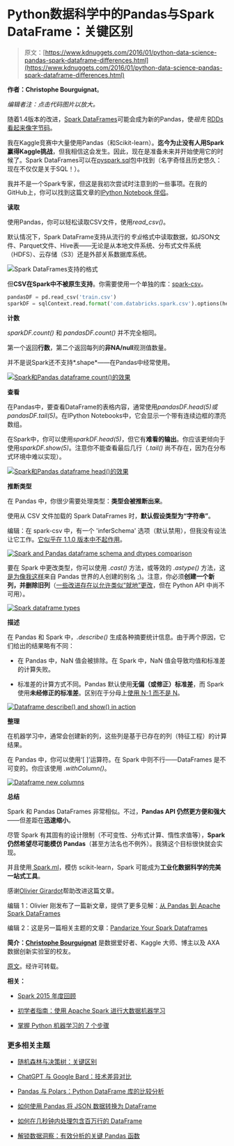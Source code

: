 # Python数据科学中的Pandas与Spark DataFrame：关键区别

> 原文：[https://www.kdnuggets.com/2016/01/python-data-science-pandas-spark-dataframe-differences.html](https://www.kdnuggets.com/2016/01/python-data-science-pandas-spark-dataframe-differences.html)

**作者：Christophe Bourguignat**。

*编辑者注：点击代码图片以放大。*

随着1.4版本的改进，[Spark DataFrames](https://databricks.com/blog/2015/02/17/introducing-dataframes-in-spark-for-large-scale-data-science.html)可能会成为新的Pandas，使*祖先* [RDDs看起来像字节码](https://ogirardot.wordpress.com/2015/05/29/rdds-are-the-new-bytecode-of-apache-spark/)。

我在Kaggle竞赛中大量使用Pandas（和Scikit-learn）。**迄今为止没有人用Spark赢得Kaggle挑战**，但我相信这会发生。因此，现在是准备未来并开始使用它的时候了。Spark DataFrames可以在[pyspark.sql](http://spark.apache.org/docs/latest/api/python/pyspark.sql.html)包中找到（名字奇怪且历史悠久：现在不仅仅是关于SQL！）。

我并不是一个Spark专家，但这是我初次尝试时注意到的一些事项。在我的GitHub上，你可以找到这篇文章的[IPython Notebook 伴侣](https://github.com/christophebourguignat/notebooks/blob/master/Spark-Pandas-Differences.ipynb)。

**读取**

使用Pandas，你可以轻松读取CSV文件，使用*read_csv()*。

默认情况下，Spark DataFrame支持从流行的*专业*格式中读取数据，如JSON文件、Parquet文件、Hive表——无论是从本地文件系统、分布式文件系统（HDFS）、云存储（S3）还是外部关系数据库系统。

![Spark DataFrames支持的格式](../Images/6c9e9ab0c93a7312d3ef5c50a3713940.png)

但**CSV在Spark中不被原生支持**。你需要使用一个单独的库：[spark-csv](https://github.com/databricks/spark-csv)。

```py
pandasDF = pd.read_csv('train.csv')
sparkDF = sqlContext.read.format('com.databricks.spark.csv').options(header='true').load('train.csv)  
```

**计数**

*sparkDF.count()* 和 *pandasDF.count()* 并不完全相同。

第一个返回**行数**，第二个返回每列的**非NA/null**观测值数量。

并不是说Spark还不支持*.shape*——在Pandas中经常使用。

[![Spark和Pandas dataframe count()的效果](../Images/e395afc8765755f63b48ded44e65a0ae.png)](https://cdn-images-1.medium.com/max/1200/1*WP-g74PW3FLVYBMBtIaB6g.png)

**查看**

在Pandas中，要查看DataFrame的表格内容，通常使用*pandasDF.head(5)*或*pandasDF.tail(5)*。在IPython Notebooks中，它会显示一个带有连续边框的漂亮数组。

在Spark中，你可以使用*sparkDF.head(5)*，但它有**难看的输出**。你应该更倾向于使用*sparkDF.show(5)*。注意你不能查看最后几行（*.tail()* 尚不存在，因为在分布式环境中难以实现）。

[![Spark和Pandas dataframe head()的效果](../Images/e1513d3549808d9d2c44b18718d49ab5.png)](https://cdn-images-1.medium.com/max/1200/1*12a6Jv_11QXHA2F96KkE2A.png)

**推断类型**

在 Pandas 中，你很少需要处理类型：**类型会被推断出来**。

使用从 CSV 文件加载的 Spark DataFrames 时，**默认假设类型为“字符串”**。

编辑：在 spark-csv 中，有一个 'inferSchema' 选项（默认禁用），但我没有设法让它工作。[它似乎在 1.1.0 版本中不起作用](https://github.com/databricks/spark-csv/issues/110)。

[![Spark and Pandas dataframe schema and dtypes comparison](../Images/6bc0a19ca0e12158c40509f70d5018ab.png)](https://cdn-images-1.medium.com/max/1200/1*PPjnVL7LfKI_afvJ8T-kJQ.png)

要在 Spark 中更改类型，你可以使用 *.cast()* 方法，或等效的 *.astype()* 方法，这[是为像我这样](https://issues.apache.org/jira/browse/SPARK-7394)来自 Pandas 世界的人创建的别名 ;)。注意，你必须**创建一个新列，并删除旧列**（[一些改进存在以允许类似“就地”更改](https://issues.apache.org/jira/browse/SPARK-6635)，但在 Python API 中尚不可用）。

[![Spark dataframe types](../Images/57c2c0df13aa50204958b910903fd0ff.png)](https://cdn-images-1.medium.com/max/1200/1*YZpC9yRc3_56iJF5aIdcSg.png)

**描述**

在 Pandas 和 Spark 中，*.describe()* 生成各种摘要统计信息。由于两个原因，它们给出的结果略有不同：

+   在 Pandas 中，NaN 值会被排除。在 Spark 中，NaN 值会导致均值和标准差的计算失败。

+   标准差的计算方式不同。Pandas 默认使用**无偏（或修正）标准差**，而 Spark 使用**未经修正的标准差**。区别在于分母上[使用 N-1 而不是 N](https://en.wikipedia.org/wiki/Standard_deviation)。

[![Dataframe describe() and show() in action](../Images/b0d1d6d67f33a8469787a9db4b253b91.png)](https://cdn-images-1.medium.com/max/1200/1*9zY5V2IiTQSvHEH2tkammw.png)

**整理**

在机器学习中，通常会创建新的列，这些列是基于已存在的列（特征工程）的计算结果。

在 Pandas 中，你可以使用‘[ ]’运算符。在 Spark 中则不行——DataFrames 是不可变的。你应该使用 *.withColumn()*。

[![Dataframe new columns](../Images/bee41a012ab249fa30a143e8a852af67.png)](https://cdn-images-1.medium.com/max/1200/1*sF5vRhyvFi0jGjDWqoyYRg.png)

**总结**

Spark 和 Pandas DataFrames 非常相似。不过，**Pandas API 仍然更方便和强大**——但差距在**迅速缩小**。

尽管 Spark 有其固有的设计限制（不可变性、分布式计算、惰性求值等），**Spark 仍然希望尽可能模仿 Pandas**（甚至方法名也不例外）。我猜这个目标很快就会实现。

并且使用[ Spark.ml](https://spark.apache.org/docs/latest/api/python/pyspark.ml.html)，模仿 scikit-learn，Spark 可能成为**工业化数据科学的完美一站式工具**。

感谢[Olivier Girardot](https://ogirardot.wordpress.com/)帮助改进这篇文章。

编辑 1：Olivier 刚发布了一篇新文章，提供了更多见解：[从 Pandas 到 Apache Spark DataFrames](https://ogirardot.wordpress.com/2015/07/31/from-pandas-to-apache-sparks-dataframe/)

编辑 2：这是另一篇相关主题的文章：[Pandarize Your Spark Dataframes](https://lab.getbase.com/pandarize-spark-dataframes/)

**简介：[Christophe Bourguignat](https://twitter.com/chris_bour)** 是数据爱好者、Kaggle 大师、博主以及 AXA 数据创新实验室的校友。

[原文](https://medium.com/@chris_bour/6-differences-between-pandas-and-spark-dataframes-1380cec394d2)。经许可转载。

**相关：**

+   [Spark 2015 年度回顾](/2016/01/spark-2015-year-in-review.html)

+   [初学者指南：使用 Apache Spark 进行大数据机器学习](/2015/11/petrov-apache-spark-machine-learning-large-data.html)

+   [掌握 Python 机器学习的 7 个步骤](/2015/11/seven-steps-machine-learning-python.html)

### 更多相关主题

+   [随机森林与决策树：关键区别](https://www.kdnuggets.com/2022/02/random-forest-decision-tree-key-differences.html)

+   [ChatGPT 与 Google Bard：技术差异对比](https://www.kdnuggets.com/2023/03/chatgpt-google-bard-comparison-technical-differences.html)

+   [Pandas 与 Polars：Python DataFrame 库的比较分析](https://www.kdnuggets.com/pandas-vs-polars-a-comparative-analysis-of-python-dataframe-libraries)

+   [如何使用 Pandas 将 JSON 数据转换为 DataFrame](https://www.kdnuggets.com/how-to-convert-json-data-into-a-dataframe-with-pandas)

+   [如何在几秒钟内处理包含百万行的 DataFrame](https://www.kdnuggets.com/2022/01/process-dataframe-millions-rows-seconds.html)

+   [解锁数据洞察：有效分析的关键 Pandas 函数](https://www.kdnuggets.com/unlocking-data-insights-key-pandas-functions-for-effective-analysis)
